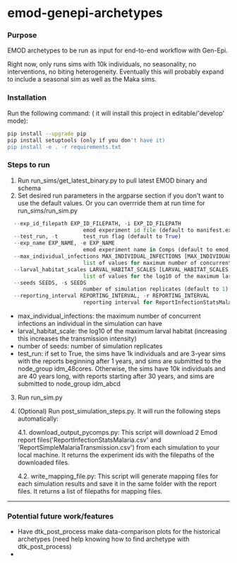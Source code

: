 # emod-genepi-archetypes

### Purpose
EMOD archetypes to be run as input for end-to-end workflow with Gen-Epi.

Right now, only runs sims with 10k individuals, no seasonality, no interventions, no biting heterogeneity.  Eventually this will probably expand to include a seasonal sim as well as the Maka sims.

### Installation
Run the following command: ( it will install this project in editable/'develop' mode):
```bash
pip install --upgrade pip
pip install setuptools (only if you don't have it)
pip install -e . -r requirements.txt
```

### Steps to run
1. Run run_sims/get_latest_binary.py to pull latest EMOD binary and schema
2. Set desired run parameters in the argparse section if you don't want to use the default values. Or you can overrride
them at run time for run_sims/run_sim.py
```python
  --exp_id_filepath EXP_ID_FILEPATH, -i EXP_ID_FILEPATH
                        emod experiment id file (default to manifest.exp_id_file)
  --test_run, -t        test_run flag (default to True)
  --exp_name EXP_NAME, -e EXP_NAME
                        emod experiment name in Comps (default to emod_genepi_archetypes)
  --max_individual_infections MAX_INDIVIDUAL_INFECTIONS [MAX_INDIVIDUAL_INFECTIONS ...], -m MAX_INDIVIDUAL_INFECTIONS [MAX_INDIVIDUAL_INFECTIONS ...]
                        list of values for maximum number of concurrent infections to sweep (default to [3, 6, 9])
  --larval_habitat_scales LARVAL_HABITAT_SCALES [LARVAL_HABITAT_SCALES ...], -l LARVAL_HABITAT_SCALES [LARVAL_HABITAT_SCALES ...]
                        list of values for the log10 of the maximum larval habitat to sweep (default to [6.5, 7.0, 7.5])
  --seeds SEEDS, -s SEEDS
                        number of simulation replicates (default to 1)
  --reporting_interval REPORTING_INTERVAL, -r REPORTING_INTERVAL
                        reporting interval for ReportInfectionStatsMalaria (default to 30 days)
```
- max_individual_infections: the maximum number of concurrent infections an individual in the simulation can have
- larval_habitat_scale: the log10 of the maximum larval habitat (increasing this increases the transmission intensity)
- number of seeds: number of simulation replicates
- test_run: if set to True, the sims have 1k individuals and are 3-year sims with the reports beginning after 1 years, and sims are submitted to the node_group idm_48cores.  Otherwise, the sims have 10k individuals and are 40 years long, with reports starting after 30 years, and sims are submitted to node_group idm_abcd

3. Run run_sim.py
4. (Optional) Run post_simulation_steps.py. It will run the following steps automatically: 
   
    4.1. download_output_pycomps.py: This script will download 2 Emod report files('ReportInfectionStatsMalaria.csv' and 'ReportSimpleMalariaTransmission.csv') from each simulation to your local machine. It returns the experiment ids with the filepaths of the downloaded files. 

    4.2. write_mapping_file.py: This script will generate mapping files for each simulation results and save it in the same folder with the report files. It returns a list of filepaths for mapping files.

---
### Potential future work/features
- Have dtk_post_process make data-comparison plots for the historical archetypes (need help knowing how to find archetype with dtk_post_process)
- 